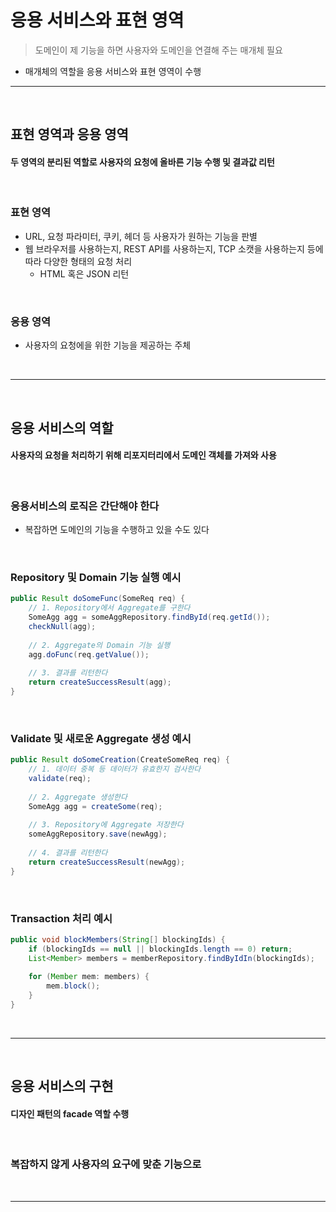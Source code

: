 # 응용 서비스와 표현 영역
> 도메인이 제 기능을 하면 사용자와 도메인을 연결해 주는 매개체 필요
* 매개체의 역할을 응용 서비스와 표현 영역이 수행

<hr>
<br>

## 표현 영역과 응용 영역
#### 두 영역의 분리된 역할로 사용자의 요청에 올바른 기능 수행 및 결과값 리턴

<br>

### 표현 영역 
* URL, 요청 파라미터, 쿠키, 헤더 등 사용자가 원하는 기능을 판별
* 웹 브라우저를 사용하는지, REST API를 사용하는지, TCP 소캣을 사용하는지 등에 따라 다양한 형태의 요청 처리
  * HTML 혹은 JSON 리턴

<br>

### 응용 영역
* 사용자의 요청에을 위한 기능을 제공하는 주체

<br>
<hr>
<br>

## 응용 서비스의 역할
#### 사용자의 요청을 처리하기 위해 리포지터리에서 도메인 객체를 가져와 사용

<br>

### 응용서비스의 로직은 간단해야 한다
* 복잡하면 도메인의 기능을 수행하고 있을 수도 있다

<br>

### Repository 및 Domain 기능 실행 예시
```java
public Result doSomeFunc(SomeReq req) {
    // 1. Repository에서 Aggregate를 구한다
    SomeAgg agg = someAggRepository.findById(req.getId());
    checkNull(agg);
    
    // 2. Aggregate의 Domain 기능 실행
    agg.doFunc(req.getValue());
    
    // 3. 결과를 리턴한다
    return createSuccessResult(agg);
}
```

<br>

### Validate 및 새로운 Aggregate 생성 예시
```java
public Result doSomeCreation(CreateSomeReq req) {
    // 1. 데이터 중복 등 데이터가 유효한지 검사한다
    validate(req);
    
    // 2. Aggregate 생성한다
    SomeAgg agg = createSome(req);
    
    // 3. Repository에 Aggregate 저장한다
    someAggRepository.save(newAgg);
    
    // 4. 결과를 리턴한다
    return createSuccessResult(newAgg);
}
```

<br>

### Transaction 처리 예시
```java
public void blockMembers(String[] blockingIds) {
    if (blockingIds == null || blockingIds.length == 0) return;
    List<Member> members = memberRepository.findByIdIn(blockingIds);
    
    for (Member mem: members) {
        mem.block();
    }
}
```

<br>
<hr>
<br>

## 응용 서비스의 구현
#### 디자인 패턴의 facade 역할 수행

<br>

### 복잡하지 않게 사용자의 요구에 맞춘 기능으로


<br>
<hr>
<br>
